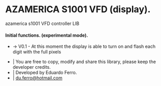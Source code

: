 # AZAMERICA S1001 VFD (display).
azamerica s1001 VFD controller LIB

#### Initial functions. (experimental mode).
- -> V0.1 - At this moment the display is able to turn on and flash each digit with the full pixels



 * | You are free to copy, modify and share this library, please keep the developer credits.
 * | Developed by Eduardo Ferro.
 * | du.ferro@hotmail.com

